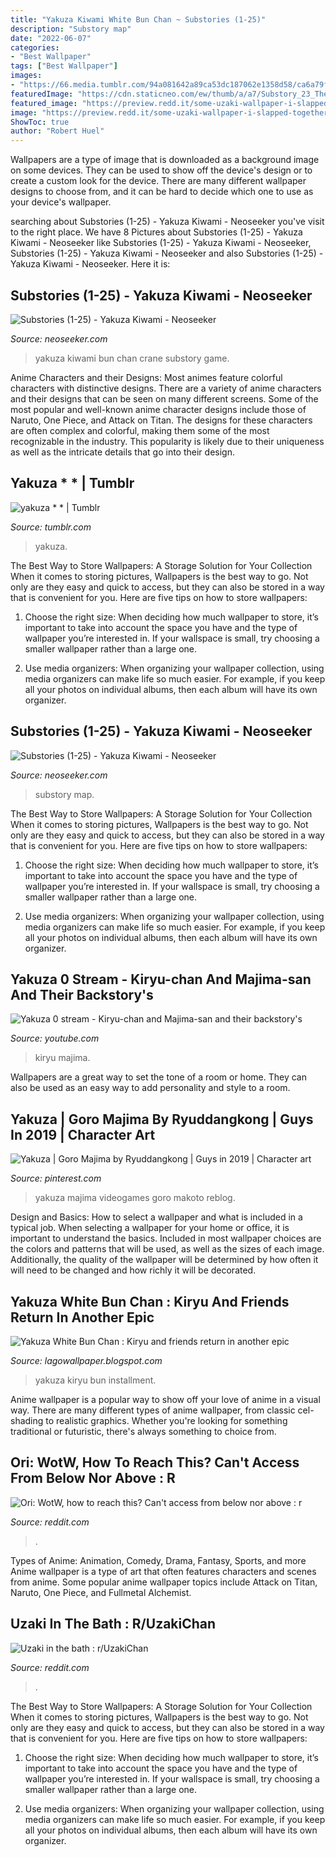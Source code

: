 ```yaml
---
title: "Yakuza Kiwami White Bun Chan ~ Substories (1-25)"
description: "Substory map"
date: "2022-06-07"
categories:
- "Best Wallpaper"
tags: ["Best Wallpaper"]
images:
- "https://66.media.tumblr.com/94a081642a89ca53dc187062e1358d58/ca6a79f31afc53eb-1d/s250x400/41df0cd5bbba29cd9edf5deb2dc778717c6c23b5.png"
featuredImage: "https://cdn.staticneo.com/ew/thumb/a/a7/Substory_23_TheCraneGame1.jpg/662px-Substory_23_TheCraneGame1.jpg"
featured_image: "https://preview.redd.it/some-uzaki-wallpaper-i-slapped-together-v0-owx1oc45bhn91.png?width=1080&amp;crop=smart&amp;auto=webp&amp;s=ba8430908c9443c2dfc8a1b1c0e6e1bc2966f4e1"
image: "https://preview.redd.it/some-uzaki-wallpaper-i-slapped-together-v0-owx1oc45bhn91.png?width=1080&amp;crop=smart&amp;auto=webp&amp;s=ba8430908c9443c2dfc8a1b1c0e6e1bc2966f4e1"
ShowToc: true
author: "Robert Huel"
---
```



Wallpapers are a type of image that is downloaded as a background image on some devices. They can be used to show off the device's design or to create a custom look for the device. There are many different wallpaper designs to choose from, and it can be hard to decide which one to use as your device's wallpaper.

	

		
searching about Substories (1-25) - Yakuza Kiwami - Neoseeker you've visit to the right place. We have 8 Pictures about Substories (1-25) - Yakuza Kiwami - Neoseeker like Substories (1-25) - Yakuza Kiwami - Neoseeker, Substories (1-25) - Yakuza Kiwami - Neoseeker and also Substories (1-25) - Yakuza Kiwami - Neoseeker. Here it is:
		
    
## Substories (1-25) - Yakuza Kiwami - Neoseeker

<img loading=lazy src="https://cdn.staticneo.com/ew/thumb/a/a7/Substory_23_TheCraneGame1.jpg/662px-Substory_23_TheCraneGame1.jpg" onerror="this.onerror=null;this.src='https://tse4.mm.bing.net/th?id=OIP.4rclSZd2tBE_2LkCQzmPyAHaEK&amp;pid=15.1';" alt="Substories (1-25) - Yakuza Kiwami - Neoseeker">

_Source: neoseeker.com_

>yakuza kiwami bun chan crane substory game. 

	

Anime Characters and their Designs: Most animes feature colorful characters with distinctive designs.
There are a variety of anime characters and their designs that can be seen on many different screens. Some of the most popular and well-known anime character designs include those of Naruto, One Piece, and Attack on Titan. The designs for these characters are often complex and colorful, making them some of the most recognizable in the industry. This popularity is likely due to their uniqueness as well as the intricate details that go into their design.

    
## Yakuza * * | Tumblr

<img loading=lazy src="https://66.media.tumblr.com/94a081642a89ca53dc187062e1358d58/ca6a79f31afc53eb-1d/s250x400/41df0cd5bbba29cd9edf5deb2dc778717c6c23b5.png" onerror="this.onerror=null;this.src='https://tse2.mm.bing.net/th?id=OIP.-wYkmojdZTfpYq10efP2tgAAAA&amp;pid=15.1';" alt="yakuza * * | Tumblr">

_Source: tumblr.com_

>yakuza. 

	

The Best Way to Store Wallpapers: A Storage Solution for Your Collection
When it comes to storing pictures, Wallpapers is the best way to go. Not only are they easy and quick to access, but they can also be stored in a way that is convenient for you. Here are five tips on how to store wallpapers:
1) Choose the right size: When deciding how much wallpaper to store, it’s important to take into account the space you have and the type of wallpaper you’re interested in. If your wallspace is small, try choosing a smaller wallpaper rather than a large one.

2) Use media organizers: When organizing your wallpaper collection, using media organizers can make life so much easier. For example, if you keep all your photos on individual albums, then each album will have its own organizer.

    
## Substories (1-25) - Yakuza Kiwami - Neoseeker

<img loading=lazy src="https://cdn.staticneo.com/ew/thumb/e/ec/Substory_23_TheCraneGame_Map.jpg/662px-Substory_23_TheCraneGame_Map.jpg" onerror="this.onerror=null;this.src='https://tse2.mm.bing.net/th?id=OIP.VNECtImiMc0iJSxsHHXYGgHaEK&amp;pid=15.1';" alt="Substories (1-25) - Yakuza Kiwami - Neoseeker">

_Source: neoseeker.com_

>substory map. 

	

The Best Way to Store Wallpapers: A Storage Solution for Your Collection
When it comes to storing pictures, Wallpapers is the best way to go. Not only are they easy and quick to access, but they can also be stored in a way that is convenient for you. Here are five tips on how to store wallpapers:
1) Choose the right size: When deciding how much wallpaper to store, it’s important to take into account the space you have and the type of wallpaper you’re interested in. If your wallspace is small, try choosing a smaller wallpaper rather than a large one.

2) Use media organizers: When organizing your wallpaper collection, using media organizers can make life so much easier. For example, if you keep all your photos on individual albums, then each album will have its own organizer.

    
## Yakuza 0 Stream - Kiryu-chan And Majima-san And Their Backstory&#039;s

<img loading=lazy src="https://i.ytimg.com/vi/2SDiFm6N2fA/maxresdefault.jpg" onerror="this.onerror=null;this.src='https://tse2.mm.bing.net/th?id=OIP.RAi0SwEUcB-mIlXcDwg4xQHaEK&amp;pid=15.1';" alt="Yakuza 0 stream - Kiryu-chan and Majima-san and their backstory&#039;s">

_Source: youtube.com_

>kiryu majima. 

	

Wallpapers are a great way to set the tone of a room or home. They can also be used as an easy way to add personality and style to a room.

    
## Yakuza | Goro Majima By Ryuddangkong | Guys In 2019 | Character Art

<img loading=lazy src="https://i.pinimg.com/236x/50/ce/1f/50ce1faa021c8a7a6efce92c26d2edb9.jpg?nii=t" onerror="this.onerror=null;this.src='https://tse3.mm.bing.net/th?id=OIP.t2koRsQFU4cu45SXsiSHhwAAAA&amp;pid=15.1';" alt="Yakuza | Goro Majima by Ryuddangkong | Guys in 2019 | Character art">

_Source: pinterest.com_

>yakuza majima videogames goro makoto reblog. 

	

Design and Basics: How to select a wallpaper and what is included in a typical job.
When selecting a wallpaper for your home or office, it is important to understand the basics. Included in most wallpaper choices are the colors and patterns that will be used, as well as the sizes of each image. Additionally, the quality of the wallpaper will be determined by how often it will need to be changed and how richly it will be decorated.

    
## Yakuza White Bun Chan : Kiryu And Friends Return In Another Epic

<img loading=lazy src="https://cdn.staticneo.com/ew/0/0d/SS10-Dine_and_Dash.jpg" onerror="this.onerror=null;this.src='https://tse2.mm.bing.net/th?id=OIP.Umh8Tbo8RwnrDEtAoeJsUQHaFR&amp;pid=15.1';" alt="Yakuza White Bun Chan : Kiryu and friends return in another epic">

_Source: lagowallpaper.blogspot.com_

>yakuza kiryu bun installment. 

	

Anime wallpaper is a popular way to show off your love of anime in a visual way. There are many different types of anime wallpaper, from classic cel-shading to realistic graphics. Whether you're looking for something traditional or futuristic, there's always something to choice from.

    
## Ori: WotW, How To Reach This? Can&#039;t Access From Below Nor Above : R

<img loading=lazy src="https://preview.redd.it/3pnyssqlx9l91.png?width=1080&amp;crop=smart&amp;auto=webp&amp;s=29dc2101804a1484c08301496a4a5a9fd3a88436" onerror="this.onerror=null;this.src='https://tse3.mm.bing.net/th?id=OIP.xzO3j5HBOWa0XZjHGggi4wHaHa&amp;pid=15.1';" alt="Ori: WotW, how to reach this? Can&#039;t access from below nor above : r">

_Source: reddit.com_

>. 

	

Types of Anime: Animation, Comedy, Drama, Fantasy, Sports, and more
Anime wallpaper is a type of art that often features characters and scenes from anime. Some popular anime wallpaper topics include Attack on Titan, Naruto, One Piece, and Fullmetal Alchemist.

    
## Uzaki In The Bath : R/UzakiChan

<img loading=lazy src="https://preview.redd.it/some-uzaki-wallpaper-i-slapped-together-v0-owx1oc45bhn91.png?width=1080&amp;crop=smart&amp;auto=webp&amp;s=ba8430908c9443c2dfc8a1b1c0e6e1bc2966f4e1" onerror="this.onerror=null;this.src='https://tse1.mm.bing.net/th?id=OIP.trtPVCU_VZFNu_jHDz-TrgHaEK&amp;pid=15.1';" alt="Uzaki in the bath : r/UzakiChan">

_Source: reddit.com_

>. 

	

The Best Way to Store Wallpapers: A Storage Solution for Your Collection
When it comes to storing pictures, Wallpapers is the best way to go. Not only are they easy and quick to access, but they can also be stored in a way that is convenient for you. Here are five tips on how to store wallpapers:
1) Choose the right size: When deciding how much wallpaper to store, it’s important to take into account the space you have and the type of wallpaper you’re interested in. If your wallspace is small, try choosing a smaller wallpaper rather than a large one.

2) Use media organizers: When organizing your wallpaper collection, using media organizers can make life so much easier. For example, if you keep all your photos on individual albums, then each album will have its own organizer.

